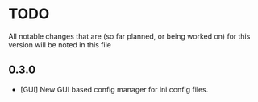 # TODO

All notable changes that are (so far planned, or being worked on) for this version will be noted in this file

## 0.3.0
- [GUI] New GUI based config manager for ini config files.
